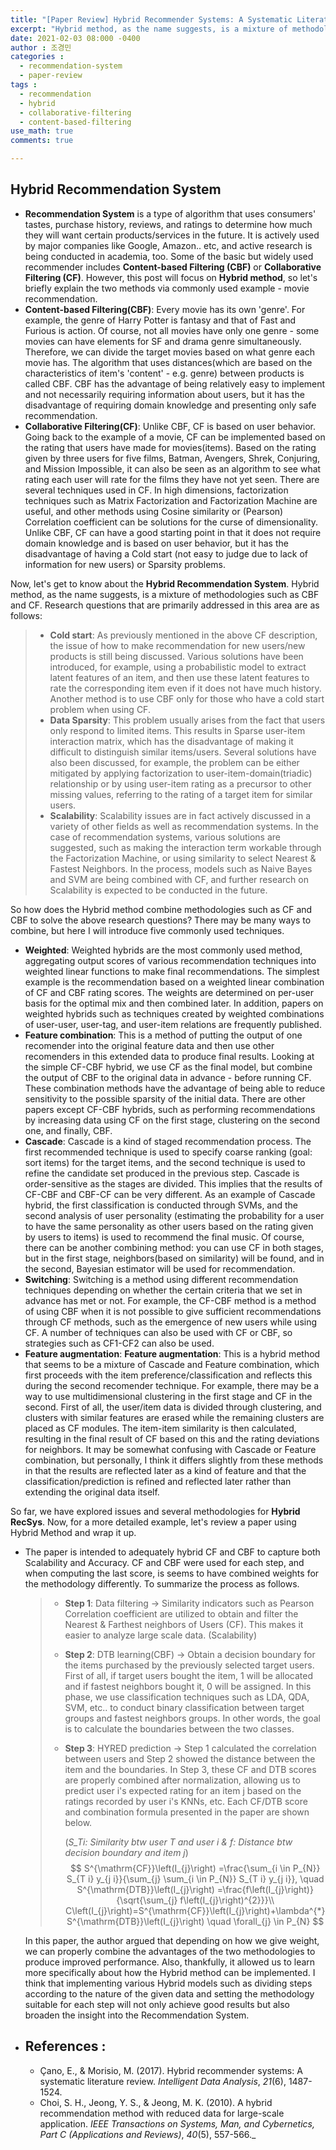 ```yaml
---
title: "[Paper Review] Hybrid Recommender Systems: A Systematic Literature Review (2017) "
excerpt: "Hybrid method, as the name suggests, is a mixture of methodologies such as CBF and CF."
date: 2021-02-03 08:000 -0400
author : 조경민
categories :
  - recommendation-system
  - paper-review
tags :
  - recommendation
  - hybrid
  - collaborative-filtering
  - content-based-filtering
use_math: true
comments: true

---
```

## Hybrid Recommendation System

- **Recommendation System** is a type of algorithm that uses consumers' tastes, purchase history, reviews, and ratings to determine how much they will want certain products/services in the future. It is actively used by major companies like Google, Amazon.. etc, and active research is being conducted in academia, too. Some of the basic but widely used recommender includes **Content-based Filtering (CBF)** or **Collaborative Filtering (CF)**. However, this post will focus on **Hybrid method**, so let's briefly explain the two methods via commonly used example - movie recommendation.
- **Content-based Filtering(CBF)**: Every movie has its own 'genre'. For example, the genre of Harry Potter is fantasy and that of Fast and Furious is action. Of course, not all movies have only one genre - some movies can have elements for SF and drama genre simultaneously. Therefore, we can divide the target movies based on what genre each movie has. The algorithm that uses distances(which are based on the characteristics of item's 'content' - e.g. genre) between products is called CBF. CBF has the advantage of being relatively easy to implement and not necessarily requiring information about users, but it has the disadvantage of requiring domain knowledge and presenting only safe recommendation.
- **Collaborative Filtering(CF)**: Unlike CBF, CF is based on user behavior. Going back to the example of a movie, CF can be implemented based on the rating that users have made for movies(items). Based on the rating given by three users for five films, Batman, Avengers, Shrek, Conjuring, and Mission Impossible, it can also be seen as an algorithm to see what rating each user will rate for the films they have not yet seen. There are several techniques used in CF. In high dimensions, factorization techniques such as Matrix Factorization and Factorization Machine are useful, and other methods using Cosine similarity or (Pearson) Correlation coefficient can be solutions for the curse of dimensionality. Unlike CBF, CF can have a good starting point in that it does not require domain knowledge and is based on user behavior, but it has the disadvantage of having a Cold start (not easy to judge due to lack of information for new users) or Sparsity problems.

Now, let's get to know about the **Hybrid Recommendation System**. Hybrid method, as the name suggests, is a mixture of methodologies such as CBF and CF. Research questions that are primarily addressed in this area are as follows:

> - **Cold start**: As previously mentioned in the above CF description, the issue of how to make recommendation for new users/new products is still being discussed. Various solutions have been introduced, for example, using a probabilistic model to extract latent features of an item, and then use these latent features to rate the corresponding item even if it does not have much history. Another method is to use CBF only for those who have a cold start problem when using CF.
> - **Data Sparsity**: This problem usually arises from the fact that users only respond to limited items. This results in Sparse user-item interaction matrix, which has the disadvantage of making it difficult to distinguish similar items/users. Several solutions have also been discussed, for example, the problem can be either mitigated by applying factorization to user-item-domain(triadic) relationship or by using user-item rating as a precursor to other missing values, referring to the rating of a target item for similar users.
> - **Scalability**: Scalability issues are in fact actively discussed in a variety of other fields as well as recommendation systems. In the case of recommendation systems, various solutions are suggested, such as making the interaction term workable through the Factorization Machine, or using similarity to select Nearest & Fastest Neighbors. In the process, models such as Naive Bayes and SVM are being combined with CF, and further research on Scalability is expected to be conducted in the future.

So how does the Hybrid method combine methodologies such as CF and CBF to solve the above research questions? There may be many ways to combine, but here I will introduce five commonly used techniques.

- **Weighted**: Weighted hybrids are the most commonly used method, aggregating output scores of various recommendation techniques into weighted linear functions to make final recommendations. The simplest example is the recommendation based on a weighted linear combination of CF and CBF rating scores. The weights are determined on per-user basis for the optimal mix and then combined later.  In addition, papers on weighted hybrids such as techniques created by weighted combinations of user-user, user-tag, and user-item relations are frequently published.
- **Feature combination**: This is a method of putting the output of one recomender into the original feature data and then use other recomenders in this extended data to produce final results. Looking at the simple CF-CBF hybrid, we use CF as the final model, but combine the output of CBF to the original data in advance - before running CF. These combination methods have the advantage of being able to reduce sensitivity to the possible sparsity of the initial data. There are other papers except CF-CBF hybrids, such as performing recommendations by increasing data using CF on the first stage, clustering on the second one, and finally, CBF.
- **Cascade**: Cascade is a kind of staged recommendation process. The first recommended technique is used to specify coarse ranking (goal: sort items) for the target items, and the second technique is used to refine the candidate set produced in the previous step. Cascade is order-sensitive as the stages are divided. This implies that the results of CF-CBF and CBF-CF can be very different. As an example of Cascade hybrid, the first classification is conducted through SVMs, and the second analysis of user personality (estimating the probability for a user to have the same personality as other users based on the rating given by users to items) is used to recommend the final music. Of course, there can be another combining method: you can use CF in both stages, but in the first stage, neighbors(based on similarity) will be found, and in the second, Bayesian estimator will be used for recommendation.
- **Switching**: Switching is a method using different recommendation techniques depending on whether the certain criteria that we set in advance has met or not. For example, the CF-CBF method is a method of using CBF when it is not possible to give sufficient recommendations through CF methods, such as the emergence of new users while using CF. A number of techniques can also be used with CF or CBF, so strategies such as CF1-CF2 can also be used.
- **Feature augmentation**: **Feature augmentation**: This is a hybrid method that seems to be a mixture of Cascade and Feature combination, which first proceeds with the item preference/classification and reflects this during the second recomender technique. For example, there may be a way to use multidimensional clustering in the first stage and CF in the second. First of all, the user/item data is divided through clustering, and clusters with similar features are erased while the remaining clusters are placed as CF modules. The item-item similarity is then calculated, resulting in the final result of CF based on this and the rating deviations for neighbors. It may be somewhat confusing with Cascade or Feature combination, but personally, I think it differs slightly from these methods in that the results are reflected later as a kind of feature and that the classification/prediction is refined and reflected later rather than extending the original data itself.

So far, we have explored issues and several methodologies for **Hybrid RecSys**. Now, for a more detailed example, let's review a paper using Hybrid Method and wrap it up.

- The paper is intended to adequately hybrid CF and CBF to capture both Scalability and Accuracy. CF and CBF were used for each step, and when computing the last score, is seems to have combined weights for the methodology differently. To summarize the process as follows.

  > - **Step 1**: Data filtering -> Similarity indicators such as Pearson Correlation coefficient are utilized to obtain and filter the Nearest & Farthest neighbors of Users (CF). This makes it easier to analyze large scale data. (Scalability)
  >
  > - **Step 2**: DTB learning(CBF) -> Obtain a decision boundary for the items purchased by the previously selected target users. First of all, if target users bought the item, 1 will be allocated and if fastest neighbors bought it, 0 will be assigned. In this phase, we use classification techniques such as LDA, QDA, SVM, etc.. to conduct binary classification between target groups and fastest neighbors groups. In other words, the goal is to calculate the boundaries between the two classes.
  >
  > - **Step 3**: HYRED prediction -> Step 1 calculated the correlation between users and Step 2 showed the distance between the item and the boundaries. In Step 3, these CF and DTB scores are properly combined after normalization, allowing us to predict user i's expected rating for an item j based on the ratings recorded by user i's KNNs, etc. Each CF/DTB score and combination formula presented in the paper are shown below.
  >
  >   (_S_Ti: Similarity btw user T and user i  &  f: Distance btw decision boundary and item j_)
  >   $$
  >   S^{\mathrm{CF}}\left(I_{j}\right) =\frac{\sum_{i \in P_{N}} S_{T i} y_{j i}}{\sum_{j} \sum_{i \in P_{N}} S_{T i} y_{j i}}, \quad S^{\mathrm{DTB}}\left(I_{j}\right) =\frac{f\left(I_{j}\right)}{\sqrt{\sum_{j} f\left(I_{j}\right)^{2}}}\\
  >   C\left(I_{j}\right)=S^{\mathrm{CF}}\left(I_{j}\right)+\lambda^{*} S^{\mathrm{DTB}}\left(I_{j}\right) \quad \forall_{j} \in P_{N}
  >   $$

  In this paper, the author argued that depending on how we give weight, we can properly combine the advantages of the two methodologies to produce improved performance. Also, thankfully, it allowed us to learn more specifically about how the Hybrid method can be implemented. I think that implementing various Hybrid models such as dividing steps according to the nature of the given data and setting the methodology suitable for each step will not only achieve good results but also broaden the insight into the Recommendation System.

- ## **References :**
  - Çano, E., & Morisio, M. (2017). Hybrid recommender systems: A systematic literature review. *Intelligent Data Analysis*, *21*(6), 1487-1524.
  - Choi, S. H., Jeong, Y. S., & Jeong, M. K. (2010). A hybrid recommendation method with reduced data for large-scale application. *IEEE Transactions on Systems, Man, and Cybernetics, Part C (Applications and Reviews)*, *40*(5), 557-566._
